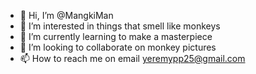 - 👋 Hi, I’m @MangkiMan
- 👀 I’m interested in things that smell like monkeys
- 🌱 I’m currently learning to make a masterpiece
- 💞️ I’m looking to collaborate on monkey pictures
- 📫 How to reach me on email yeremypp25@gmail.com

<!---
MangkiMan/MangkiMan is a ✨ special ✨ repository because its `README.md` (this file) appears on your GitHub profile.
You can click the Preview link to take a look at your changes.
--->
